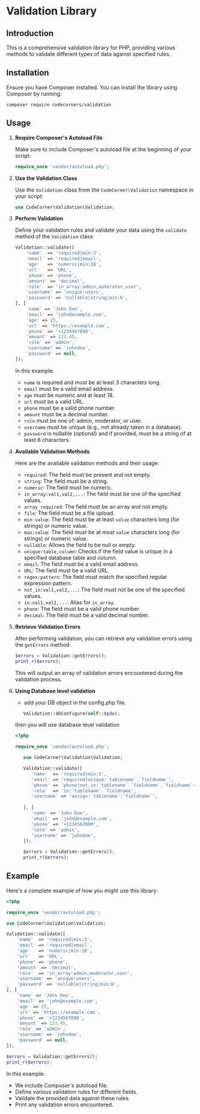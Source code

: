 # Validation Library

## Introduction

This is a comprehensive validation library for PHP, providing various methods to validate different types of data against specified rules.

## Installation

Ensure you have Composer installed. You can install the library using Composer by running:

```
composer require codecorners/validation
```

## Usage

1. **Require Composer's Autoload File**

   Make sure to include Composer's autoload file at the beginning of your script:

   ```php
   require_once 'vendor/autoload.php';
   ```

2. **Use the Validation Class**

   Use the `Validation` class from the `CodeCorner\Validation` namespace in your script:

   ```php
   use CodeCorner\Validation\Validation;
   ```

3. **Perform Validation**

   Define your validation rules and validate your data using the `validate` method of the `Validation` class:

   ```php
   Validation::validate([
       'name'  => 'required|min:3',
       'email' => 'required|email',
       'age'   => 'numeric|min:18',
       'url'   => 'URL',
       'phone' => 'phone',
       'amount' => 'decimal',
       'role'  => 'in_array:admin,moderator,user',
       'username' => 'unique:users',
       'password' => 'nullable|string|min:6',
   ], [
       'name' => 'John Doe',
       'email' => 'john@example.com',
       'age' => 25,
       'url' => 'https://example.com',
       'phone' => '+1234567890',
       'amount' => 123.45,
       'role' => 'admin',
       'username' => 'johndoe',
       'password' => null,
   ]);
   ```

   In this example:
   - `name` is required and must be at least 3 characters long.
   - `email` must be a valid email address.
   - `age` must be numeric and at least 18.
   - `url` must be a valid URL.
   - `phone` must be a valid phone number.
   - `amount` must be a decimal number.
   - `role` must be one of: admin, moderator, or user.
   - `username` must be unique (e.g., not already taken in a database).
   - `password` is nullable (optional) and if provided, must be a string of at least 6 characters.

4. **Available Validation Methods**

   Here are the available validation methods and their usage:

   - `required`: The field must be present and not empty.
   - `string`: The field must be a string.
   - `numeric`: The field must be numeric.
   - `in_array:val1,val2,...`: The field must be one of the specified values.
   - `array_required`: The field must be an array and not empty.
   - `file`: The field must be a file upload.
   - `min:value`: The field must be at least `value` characters long (for strings) or numeric value.
   - `max:value`: The field must be at most `value` characters long (for strings) or numeric value.
   - `nullable`: Allows the field to be null or empty.
   - `unique:table,column`: Checks if the field value is unique in a specified database table and column.
   - `email`: The field must be a valid email address.
   - `URL`: The field must be a valid URL.
   - `regex:pattern`: The field must match the specified regular expression pattern.
   - `not_in:val1,val2,...`: The field must not be one of the specified values.
   - `in:val1,val2,...`: Alias for `in_array`.
   - `phone`: The field must be a valid phone number.
   - `decimal`: The field must be a valid decimal number.

5. **Retrieve Validation Errors**

   After performing validation, you can retrieve any validation errors using the `getErrors` method:

   ```php
   $errors = Validation::getErrors();
   print_r($errors);
   ```

   This will output an array of validation errors encountered during the validation process.

6. **Using Database level validation**

   - add your DB object in the config.php file.

   ```php
      Validation::dbConfigure(self::$pdo);
   ```

   then you will use database level validation

   ```php
   <?php

   require_once 'vendor/autoload.php';

      use CodeCorner\Validation\Validation;

      Validation::validate([
         'name'  => 'required|min:3',
         'email' => 'required|unique:`tablename`.`fieldname`',
         'phone' => 'phone|not_in:`tablename`.`fieldname`,`fieldname`-`value`',
         'role'  => 'in:`tablename`.`fieldname',
         'username' => 'assign:`tablename`.`fieldname`',
         
      ], [
         'name' => 'John Doe',
         'email' => 'john@example.com',
         'phone' => '+1234567890',
         'role' => 'admin',
         'username' => 'johndoe',         
      ]);

      $errors = Validation::getErrors();
      print_r($errors);
      ```


## Example

Here's a complete example of how you might use this library:

```php
<?php

require_once 'vendor/autoload.php';

use CodeCorner\Validation\Validation;

Validation::validate([
    'name'  => 'required|min:3',
    'email' => 'required|email',
    'age'   => 'numeric|min:18',
    'url'   => 'URL',
    'phone' => 'phone',
    'amount' => 'decimal',
    'role'  => 'in_array:admin,moderator,user',
    'username' => 'unique:users',
    'password' => 'nullable|string|min:6',
], [
    'name' => 'John Doe',
    'email' => 'john@example.com',
    'age' => 25,
    'url' => 'https://example.com',
    'phone' => '+1234567890',
    'amount' => 123.45,
    'role' => 'admin',
    'username' => 'johndoe',
    'password' => null,
]);

$errors = Validation::getErrors();
print_r($errors);
```

In this example:
- We include Composer's autoload file.
- Define various validation rules for different fields.
- Validate the provided data against these rules.
- Print any validation errors encountered.